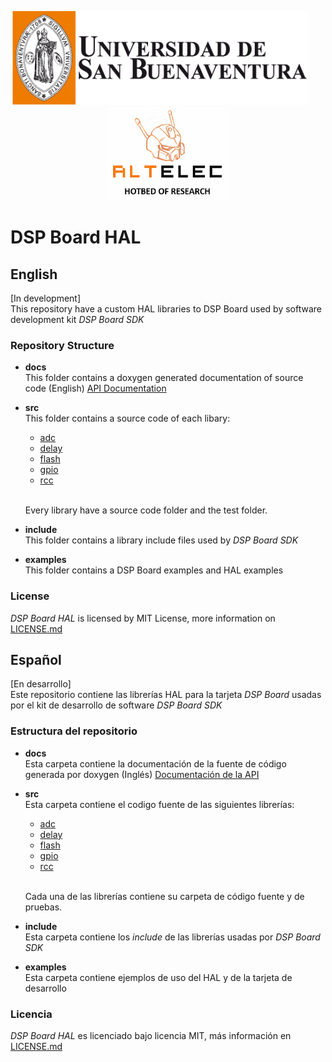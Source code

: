 
<p align="center">
  <img src="docs/usb_logo_github.png" height="150">
  &nbsp;&nbsp;&nbsp;&nbsp;&nbsp;&nbsp;
  <img src="docs/frame_logo_github.png" height="150">
</p>

# DSP Board HAL
## English
[In development]  
This repository have a custom HAL libraries to DSP Board used by software development kit _DSP Board SDK_

### Repository Structure

* **docs**  
  This folder contains a doxygen generated documentation of source code (English) [API Documentation](https://daguirrem.github.io/DSPBoardHAL/index.html)

* **src**  
  This folder contains a source code of each libary:  
  * [adc](src/adc)
  * [delay](src/delay)
  * [flash](src/flash)
  * [gpio](src/gpio)
  * [rcc](src/rcc)  
  <br />
  
  Every library have a source code folder and the test folder.

* **include**  
  This folder contains a library include files used by _DSP Board SDK_

* **examples**  
  This folder contains a DSP Board examples and HAL examples

### License
  _DSP Board HAL_ is licensed by MIT License, more information on [LICENSE.md](LICENSE.md)

## Español
[En desarrollo]  
Este repositorio contiene las librerías HAL para la tarjeta _DSP Board_ usadas por el kit de desarrollo de software _DSP Board SDK_

### Estructura del repositorio

* **docs**  
  Esta carpeta contiene la documentación de la fuente de código generada por doxygen (Inglés) [Documentación de la API](https://daguirrem.github.io/DSPBoardHAL/index.html)

* **src**  
  Esta carpeta contiene el codigo fuente de las siguientes librerías:  
  * [adc](src/adc)
  * [delay](src/delay)
  * [flash](src/flash)
  * [gpio](src/gpio)
  * [rcc](src/rcc)  
  <br />
  
  Cada una de las librerías contiene su carpeta de código fuente y de pruebas.

* **include**  
  Esta carpeta contiene los _include_ de las librerías usadas por _DSP Board SDK_

* **examples**  
  Esta carpeta contiene ejemplos de uso del HAL y de la tarjeta de desarrollo

### Licencia
  _DSP Board HAL_ es licenciado bajo licencia MIT, más información en [LICENSE.md](LICENSE.md)